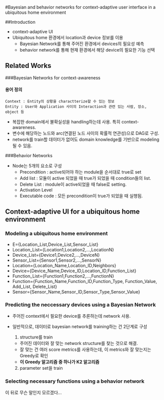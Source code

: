 #Bayesian and behavior networks for context-adaptive user interface in a ubiquitous home environment

##Introduction
- context-adaptive UI
- Ubiquitous home 환경에서 location과 device 정보를 이용 
	- Bayesian Network를 통해 주어진 환경에서 devices의 필요성 예측
	- behavior network를 통해 현재 환경에서 해당 device의 필요한 기능 선택

## Related Works
###Bayesian Networks for context-awareness
#### 용어 정의
	Context : Entity의 상황을 charactterize할 수 있는 정보
	Entity : User와 Application 사이의 Interaction과 관련 있는 사람, 장소, object 등

- 복잡한 domain에서 불확실성을 handling하는데 사용. 특히 context-awareness.
- 변수에 해당하는 노드와 arc(연결된 노드 사이의 확률적 연관성)으로 DAG로 구성.
- network를 train할 데이터가 없어도 domain knowledge를 기반으로 modeling 될 수 있음.

###Behavior Networks
- Node는 5개의 요소로 구성
	- Precondition : active되어야 하는 module을 순서대로 true로 set
	- Add list : 모듈이 active 되었을 때 true가 되었을 때 condition들의 list.
	- Delete List : module이 active되었을 때 false로 setting.
	- Activation Level
	- Executable code : 모든 precondition이 true가 되었을 때 실행됨.

## Context-adaptive UI for a ubiquitous home environment
### Modeling a ubiquitous home environment
- E={Location_List,Device_List,Sensor_List}
- Location_List={Location1,Location2,...,LocationN}
- Device_List={Device1,Device2,...,DeviceN}
- Sensor_List={Sensor1,Sensor2,...,SensorN}
- Location={Location_Name,Location_ID,Neighbors}
- Device={Device_Name,Device_ID,Location_ID,Function_List}
- Function_List={Function1,Function2,...,FunctionN}
- Function={Function_Name,Function_ID,Function_Type, Function_Value, Add_List, Delete_List}
- Sensor={Sensor_Name,Sensor_ID,Sensor_Type,Sensor_Value}

### Predicting the neccessary devices using a Bayesian Network
- 주어진 context에서 필요한 device를 추론하는데 network 사용.
- 일반적으로, 데이터로 bayesian network를 training하는 건 2단계로 구성
	1. structure를 train
	- 주어진 데이터와 잘 맞는 network structure를 찾는 것으로 해결.
	- 잘 맞는 건 여러 score metrics를 사용하는데, 이 metrics와 잘 맞는지는 Greedy로 확인
	- **이 Greedy 알고리즘 중 하나가 K2 알고리즘**

	2. parameter set을 train

### Selecting necessary functions using a behavior network
이 뒤로 무슨 말인지 모르겠다...
